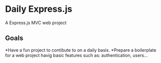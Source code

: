 # Daily Express.js
A Express.js MVC web project

Goals
-----
*Have a fun project to contibute to on a daily basis.
*Prepare a boilerplate for a web project havig basic features such as: authentication, users...

